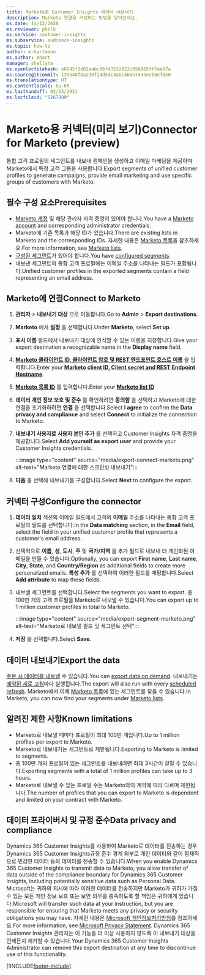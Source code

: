 ```yaml
---
title: Marketo로 Customer Insights 데이터 내보내기
description: Marketo 연결을 구성하는 방법을 알아보세요.
ms.date: 11/12/2020
ms.reviewer: philk
ms.service: customer-insights
ms.subservice: audience-insights
ms.topic: how-to
author: m-hartmann
ms.author: mhart
manager: shellyha
ms.openlocfilehash: e0245f2d01aabc86f43532822c056965ff7ae67a
ms.sourcegitcommit: 139548f8a2d0f24d54c4a6c404a743eeeb8ef8e0
ms.translationtype: HT
ms.contentlocale: ko-KR
ms.lasthandoff: 02/15/2021
ms.locfileid: "5267089"
---
```

# <a name="connector-for-marketo-preview"></a><span data-ttu-id="c19ba-103">Marketo용 커넥터(미리 보기)</span><span class="sxs-lookup"><span data-stu-id="c19ba-103">Connector for Marketo (preview)</span></span>

<span data-ttu-id="c19ba-104">통합 고객 프로필의 세그먼트를 내보내 캠페인을 생성하고 이메일 마케팅을 제공하며 Marketo에서 특정 고객 그룹을 사용합니다.</span><span class="sxs-lookup"><span data-stu-id="c19ba-104">Export segments of unified customer profiles to generate campaigns, provide email marketing and use specific groups of customers with Marketo.</span></span>

## <a name="prerequisites"></a><span data-ttu-id="c19ba-105">필수 구성 요소</span><span class="sxs-lookup"><span data-stu-id="c19ba-105">Prerequisites</span></span>

-   <span data-ttu-id="c19ba-106">[Marketo 계정](https://login.marketo.com/) 및 해당 관리자 자격 증명이 있어야 합니다.</span><span class="sxs-lookup"><span data-stu-id="c19ba-106">You have a [Marketo account](https://login.marketo.com/) and corresponding administrator credentials.</span></span>
-   <span data-ttu-id="c19ba-107">Marketo에 기존 목록과 해당 ID가 있습니다.</span><span class="sxs-lookup"><span data-stu-id="c19ba-107">There are existing lists in Marketo and the corresponding IDs.</span></span> <span data-ttu-id="c19ba-108">자세한 내용은 [Marketo 목록](https://docs.marketo.com/display/public/DOCS/Understanding+Static+Lists)을 참조하세요.</span><span class="sxs-lookup"><span data-stu-id="c19ba-108">For more information, see [Marketo lists](https://docs.marketo.com/display/public/DOCS/Understanding+Static+Lists).</span></span>
-   <span data-ttu-id="c19ba-109">[구성된 세그먼트](segments.md)가 있어야 합니다.</span><span class="sxs-lookup"><span data-stu-id="c19ba-109">You have [configured segments](segments.md).</span></span>
-   <span data-ttu-id="c19ba-110">내보낸 세그먼트의 통합 고객 프로필에는 이메일 주소를 나타내는 필드가 포함됩니다.</span><span class="sxs-lookup"><span data-stu-id="c19ba-110">Unified customer profiles in the exported segments contain a field representing an email address.</span></span>

## <a name="connect-to-marketo"></a><span data-ttu-id="c19ba-111">Marketo에 연결</span><span class="sxs-lookup"><span data-stu-id="c19ba-111">Connect to Marketo</span></span>

1. <span data-ttu-id="c19ba-112">**관리자** > **내보내기 대상** 으로 이동합니다.</span><span class="sxs-lookup"><span data-stu-id="c19ba-112">Go to **Admin** > **Export destinations**.</span></span>

1. <span data-ttu-id="c19ba-113">**Marketo** 에서 **설정** 을 선택합니다.</span><span class="sxs-lookup"><span data-stu-id="c19ba-113">Under **Marketo**, select **Set up**.</span></span>

1. <span data-ttu-id="c19ba-114">**표시 이름** 필드에서 내보내기 대상에 인식할 수 있는 이름을 지정합니다.</span><span class="sxs-lookup"><span data-stu-id="c19ba-114">Give your export destination a recognizable name in the **Display name** field.</span></span>

1. <span data-ttu-id="c19ba-115">**[Marketo 클라이언트 ID, 클라이언트 암호 및 REST 엔드포인트 호스트 이름](https://developers.marketo.com/rest-api/authentication/)** 을 입력합니다.</span><span class="sxs-lookup"><span data-stu-id="c19ba-115">Enter your **[Marketo client ID, Client secret and REST Endpoint Hostname](https://developers.marketo.com/rest-api/authentication/)**.</span></span>

1. <span data-ttu-id="c19ba-116">**[Marketo 목록 ID](https://docs.marketo.com/display/public/DOCS/Understanding+Static+Lists)** 를 입력합니다.</span><span class="sxs-lookup"><span data-stu-id="c19ba-116">Enter your **[Marketo list ID](https://docs.marketo.com/display/public/DOCS/Understanding+Static+Lists)**</span></span> 

1. <span data-ttu-id="c19ba-117">**데이터 개인 정보 보호 및 준수** 를 확인하려면 **동의함** 을 선택하고 Marketo에 대한 연결을 초기화하려면 **연결** 을 선택합니다.</span><span class="sxs-lookup"><span data-stu-id="c19ba-117">Select **I agree** to confirm the **Data privacy and compliance** and select **Connect** to initialize the connection to Marketo.</span></span>

1. <span data-ttu-id="c19ba-118">**내보내기 사용자로 사용자 본인 추가** 를 선택하고 Customer Insights 자격 증명을 제공합니다.</span><span class="sxs-lookup"><span data-stu-id="c19ba-118">Select **Add yourself as export user** and provide your Customer Insights credentials.</span></span>

   :::image type="content" source="media/export-connect-marketo.png" alt-text="Marketo 연결에 대한 스크린샷 내보내기":::

1. <span data-ttu-id="c19ba-120">**다음** 을 선택해 내보내기를 구성합니다.</span><span class="sxs-lookup"><span data-stu-id="c19ba-120">Select **Next** to configure the export.</span></span>

## <a name="configure-the-connector"></a><span data-ttu-id="c19ba-121">커넥터 구성</span><span class="sxs-lookup"><span data-stu-id="c19ba-121">Configure the connector</span></span>

1. <span data-ttu-id="c19ba-122">**데이터 일치** 섹션의 이메일 필드에서 고객의 **이메일** 주소를 나타내는 통합 고객 프로필의 필드를 선택합니다.</span><span class="sxs-lookup"><span data-stu-id="c19ba-122">In the **Data matching** section, in the **Email** field, select the field in your unified customer profile that represents a customer's email address.</span></span> 

1. <span data-ttu-id="c19ba-123">선택적으로 **이름**, **성**, **도시**, **주** 및 **국가/지역** 을 추가 필드로 내보내 더 개인화된 이메일을 만들 수 있습니다.</span><span class="sxs-lookup"><span data-stu-id="c19ba-123">Optionally, you can export **First name**, **Last name**, **City**, **State**, and **Country/Region**  as additional fields to create more personalized emails.</span></span> <span data-ttu-id="c19ba-124">**특성 추가** 를 선택하여 이러한 필드를 매핑합니다.</span><span class="sxs-lookup"><span data-stu-id="c19ba-124">Select **Add attribute** to map these fields.</span></span>

1. <span data-ttu-id="c19ba-125">내보낼 세그먼트를 선택합니다.</span><span class="sxs-lookup"><span data-stu-id="c19ba-125">Select the segments you want to export.</span></span> <span data-ttu-id="c19ba-126">총 100만 개의 고객 프로필을 Marketo로 내보낼 수 있습니다.</span><span class="sxs-lookup"><span data-stu-id="c19ba-126">You can export up to 1 million customer profiles in total to Marketo.</span></span>

   :::image type="content" source="media/export-segment-marketo.png" alt-text="Marketo로 내보낼 필드 및 세그먼트 선택":::

1. <span data-ttu-id="c19ba-128">**저장** 을 선택합니다.</span><span class="sxs-lookup"><span data-stu-id="c19ba-128">Select **Save**.</span></span>

## <a name="export-the-data"></a><span data-ttu-id="c19ba-129">데이터 내보내기</span><span class="sxs-lookup"><span data-stu-id="c19ba-129">Export the data</span></span>

<span data-ttu-id="c19ba-130">[주문 시 데이터를 내보낼](export-destinations.md) 수 있습니다.</span><span class="sxs-lookup"><span data-stu-id="c19ba-130">You can [export data on demand](export-destinations.md).</span></span> <span data-ttu-id="c19ba-131">내보내기는 [예약된 새로 고침](system.md#schedule-tab)마다 실행됩니다.</span><span class="sxs-lookup"><span data-stu-id="c19ba-131">The export will also run with every [scheduled refresh](system.md#schedule-tab).</span></span> <span data-ttu-id="c19ba-132">Marketo에서 이제 [Marketo 목록](ttps://docs.marketo.com/display/public/DOCS/Understanding+Static+Lists)에 있는 세그먼트를 찾을 수 있습니다.</span><span class="sxs-lookup"><span data-stu-id="c19ba-132">In Marketo, you can now find your segments under [Marketo lists](ttps://docs.marketo.com/display/public/DOCS/Understanding+Static+Lists).</span></span>

## <a name="known-limitations"></a><span data-ttu-id="c19ba-133">알려진 제한 사항</span><span class="sxs-lookup"><span data-stu-id="c19ba-133">Known limitations</span></span>

- <span data-ttu-id="c19ba-134">Marketo로 내보낼 때마다 프로필이 최대 100만 개입니다.</span><span class="sxs-lookup"><span data-stu-id="c19ba-134">Up to 1 million profiles per export to Marketo.</span></span>
- <span data-ttu-id="c19ba-135">Marketo로 내보내기는 세그먼트로 제한됩니다.</span><span class="sxs-lookup"><span data-stu-id="c19ba-135">Exporting to Marketo is limited to segments.</span></span>
- <span data-ttu-id="c19ba-136">총 100만 개의 프로필이 있는 세그먼트를 내보내려면 최대 3시간이 걸릴 수 있습니다.</span><span class="sxs-lookup"><span data-stu-id="c19ba-136">Exporting segments with a total of 1 million profiles can take up to 3 hours.</span></span> 
- <span data-ttu-id="c19ba-137">Marketo로 내보낼 수 있는 프로필 수는 Marketo와의 계약에 따라 다르며 제한됩니다.</span><span class="sxs-lookup"><span data-stu-id="c19ba-137">The number of profiles that you can export to Marketo is dependent and limited on your contract with Marketo.</span></span>

## <a name="data-privacy-and-compliance"></a><span data-ttu-id="c19ba-138">데이터 프라이버시 및 규정 준수</span><span class="sxs-lookup"><span data-stu-id="c19ba-138">Data privacy and compliance</span></span>

<span data-ttu-id="c19ba-139">Dynamics 365 Customer Insights를 사용하여 Marketo로 데이터를 전송하는 경우 Dynamics 365 Customer Insights규정 준수 경계 외부로 개인 데이터와 같이 잠재적으로 민감한 데이터 등의 데이터를 전송할 수 있습니다.</span><span class="sxs-lookup"><span data-stu-id="c19ba-139">When you enable Dynamics 365 Customer Insights to transmit data to Marketo, you allow transfer of data outside of the compliance boundary for Dynamics 365 Customer Insights, including potentially sensitive data such as Personal Data.</span></span> <span data-ttu-id="c19ba-140">Microsoft는 귀하의 지시에 따라 이러한 데이터를 전송하지만 Marketo가 귀하가 가질 수 있는 모든 개인 정보 보호 또는 보안 의무를 충족하도록 할 책임은 귀하에게 있습니다.</span><span class="sxs-lookup"><span data-stu-id="c19ba-140">Microsoft will transfer such data at your instruction, but you are responsible for ensuring that Marketo meets any privacy or security obligations you may have.</span></span> <span data-ttu-id="c19ba-141">자세한 내용은 [Microsoft 개인정보처리방침](https://go.microsoft.com/fwlink/?linkid=396732)를 참조하세요.</span><span class="sxs-lookup"><span data-stu-id="c19ba-141">For more information, see [Microsoft Privacy Statement](https://go.microsoft.com/fwlink/?linkid=396732).</span></span>
<span data-ttu-id="c19ba-142">Dynamics 365 Customer Insights 관리자는 이 기능을 더 이상 사용하지 않도록 이 내보내기 대상을 언제든지 제거할 수 있습니다.</span><span class="sxs-lookup"><span data-stu-id="c19ba-142">Your Dynamics 365 Customer Insights Administrator can remove this export destination at any time to discontinue use of this functionality.</span></span>


[!INCLUDE[footer-include](../includes/footer-banner.md)]